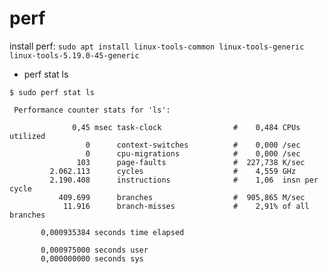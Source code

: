 # perf

install perf: `sudo apt install linux-tools-common linux-tools-generic linux-tools-5.19.0-45-generic`

* perf stat ls
```
$ sudo perf stat ls

 Performance counter stats for 'ls':

              0,45 msec task-clock                #    0,484 CPUs utilized
                 0      context-switches          #    0,000 /sec
                 0      cpu-migrations            #    0,000 /sec
               103      page-faults               #  227,738 K/sec
         2.062.113      cycles                    #    4,559 GHz
         2.190.408      instructions              #    1,06  insn per cycle
           409.699      branches                  #  905,865 M/sec
            11.916      branch-misses             #    2,91% of all branches

       0,000935384 seconds time elapsed

       0,000975000 seconds user
       0,000000000 seconds sys
```
